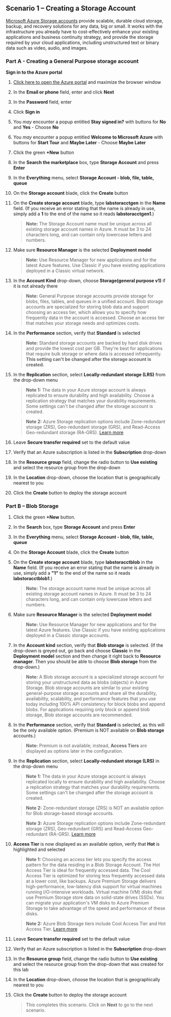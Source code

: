 ﻿## **Scenario 1 – Creating a Storage Account**
 [Microsoft Azure Storage accounts](https://docs.microsoft.com/en-us/azure/storage/storage-create-storage-account) provide scalable, durable cloud storage, backup, and recovery solutions for any data, big or small. It works with the infrastructure you already have to cost-effectively enhance your existing applications and business continuity strategy, and provide the storage required by your cloud applications, including unstructured text or binary data such as video, audio, and images.

### **Part A - Creating a General Purpose storage account**

**Sign in to the Azure portal**

1. [Click here to open the Azure portal](https://portal.azure.com) and maximize the browser window
1. In the **Email or phone** field, enter **<inject key="AzureAdUserEmail" />** and click **Next**
1. In the **Password** field, enter **<inject key="AzureAdUserPassword" />**
1. Click **Sign in**
1. You _may_ encounter a popup entitled **Stay signed in?** with buttons for **No** and **Yes** - Choose **No**
1. You _may_ encounter a popup entitled **Welcome to Microsoft Azure** with buttons for **Start Tour** and **Maybe Later** - Choose **Maybe Later**

6. Click the green **+New** button
7. In the **Search the marketplace** box, type **Storage Account** and press **Enter**
8. In the **Everything** menu, select **Storage Account - blob, file, table, queue**
9. On the **Storage account** blade, click the **Create** button
10. On the **Create storage account** blade, type **labstoracctgen** in the **Name** field. (If you receive an error stating that the name is already in use, simply add a **1** to the end of the name so it reads **labstoracctgen1**.)

    >**Note:** The Storage Account name must be unique across all existing storage account names in Azure. It must be 3 to 24 characters long, and can contain only lowercase letters and numbers.

11. Make sure **Resource Manager** is the selected **Deployment model**

    >**Note:** Use Resource Manager for new applications and for the latest Azure features. Use Classic if you have existing applications deployed in a Classic virtual network.

12. In the **Account Kind** drop-down, choose **Storage(general purpose v1)** if it is not already there

    >**Note:** General Purpose storage accounts provide storage for blobs, files, tables, and queues in a unified account. Blob storage accounts are specialized for storing blob data and support choosing an access tier, which allows you to specify how frequently data in the account is accessed. Choose an access tier that matches your storage needs and optimizes costs.

13. In the **Performance** section, verify that **Standard** is selected

    >**Note:** Standard storage accounts are backed by hard disk drives and provide the lowest cost per GB. They&#39;re best for applications that require bulk storage or where data is accessed infrequently. **This setting can&#39;t be changed after the storage account is created.**

14. In the **Replication** section, select **Locally-redundant storage (LRS)** from the drop-down menu

    >**Note 1:** The data in your Azure storage account is always replicated to ensure durability and high availability. Choose a replication strategy that matches your durability requirements. Some settings can&#39;t be changed after the storage account is created.

    >**Note 2:** Azure Storage replication options include Zone-redundant storage (ZRS), Geo-redundant storage (GRS), and Read-Access Geo-redundant storage (RA-GRS). [Learn more](https://docs.microsoft.com/en-us/azure/storage/storage-redundancy)

12. Leave **Secure transfer required** set to the default value
16. Verify that an Azure subscription is listed in the **Subscription** drop-down
17. In the **Resource group** field, change the radio button to **Use existing** and select the **<inject story-id="story://content-private/content/iai/azure100/azure100shared" key="resourceGroupName" />** resource group from the drop-down
18. In the **Location** drop-down, choose the location that is geographically nearest to you
19. Click the **Create** button to deploy the storage account

### **Part B – Blob Storage**

1. Click the green **+New** button.
2. In the **Search** box, type **Storage Account** and press **Enter**
3. In the **Everything** menu, select **Storage Account - blob, file, table, queue**
4. On the **Storage Account** blade, click the **Create** button
5. On the **Create storage account** blade, type **labstoracctblob** in the **Name** field. (If you receive an error stating that the name is already in use, simply add a **"1"** to the end of the name so it reads **labstoracctblob1**.)

    >**Note:** The storage account name must be unique across all existing storage account names in Azure. It must be 3 to 24 characters long, and can contain only lowercase letters and numbers.

6. Make sure **Resource Manager** is the selected **Deployment model**

    >**Note:** Use Resource Manager for new applications and for the latest Azure features. Use Classic if you have existing applications deployed in a Classic storage accounts.

7. In the **Account kind** section, verify that **Blob storage** is selected. (If the drop-down is greyed out, go back and choose **Classic** in the **Deployment model** section and then change it right back to **Resource manager**. Then you should be able to choose **Blob storage** from the drop-down.)

    >**Note:** A Blob storage account is a specialized storage account for storing your unstructured data as blobs (objects) in Azure Storage. Blob storage accounts are similar to your existing general-purpose storage accounts and share all the durability, availability, scalability, and performance features that you use today including 100% API consistency for block blobs and append blobs. For applications requiring only block or append blob storage, Blob storage accounts are recommended.

8. In the **Performance** section, verify that **Standard** is selected, as this will be the only available option. (Premium is NOT available on **Blob storage** accounts.)

    >**Note:** Premium is not available; instead, **Access Tiers** are displayed as options later in the configuration.

9. In the **Replication** section, select **Locally-redundant storage (LRS)** in the drop-down menu

    >**Note 1:** The data in your Azure storage account is always replicated locally to ensure durability and high availability. Choose a replication strategy that matches your durability requirements. Some settings can&#39;t be changed after the storage account is created.

    >**Note 2:** Zone-redundant storage (ZRS) is NOT an available option for Blob storage-based storage accounts.

    >**Note 3:** Azure Storage replication options include Zone-redundant storage (ZRS), Geo-redundant (GRS) and Read-Access Geo-redundant (RA-GRS). [Learn more](https://docs.microsoft.com/en-us/azure/storage/storage-redundancy)

10. **Access Tier** is now displayed as an available option, verify that **Hot** is highlighted and selected

    >**Note 1:** Choosing an access tier lets you specify the access pattern for the data residing in a Blob Storage Account. The Hot Access Tier is ideal for frequently accessed data. The Cool Access Tier is optimized for storing less frequently accessed data at a lower cost, like backups. Azure Premium Storage delivers high-performance, low-latency disk support for virtual machines running I/O-intensive workloads. Virtual machine (VM) disks that use Premium Storage store data on solid-state drives (SSDs). You can migrate your application&#39;s VM disks to Azure Premium Storage to take advantage of the speed and performance of these disks.

    >**Note 2:** Azure Blob Storage tiers include Cool Access Tier and Hot Access Tier. [Learn more](https://docs.microsoft.com/en-us/azure/storage/storage-blob-storage-tiers)

12. Leave **Secure transfer required** set to the default value
12. Verify that an Azure subscription is listed in the **Subscription** drop-down
13. In the **Resource group** field, change the radio button to **Use existing** and select the resource group from the drop-down that was created for this lab
14. In the **Location** drop-down, choose the location that is geographically nearest to you
15. Click the **Create** button to deploy the storage account

     >This completes this scenario. Click on **Next** to go to the next scenario.